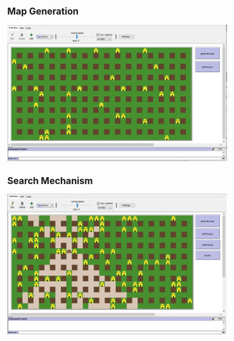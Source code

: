 ## Map Generation

<p align="center">
  <img src="../assets/images/map_n_houses.PNG">
</p>

## Search Mechanism

<p align="center">
  <img src="../assets/images/isovist.PNG">
</p>